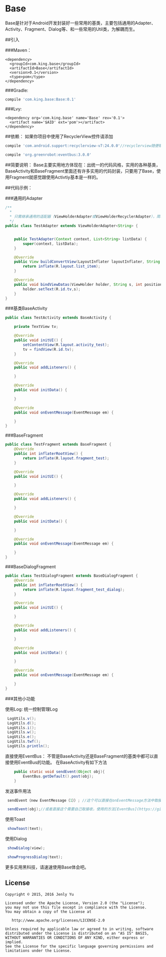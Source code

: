 # Base
Base是针对于Android开发封装好一些常用的基类，主要包括通用的Adapter、Activity、Fragment、Dialog等、和一些常用的Util类，为解耦而生。

##引入

###Maven：
```maven
<dependency>
  <groupId>com.king.base</groupId>
  <artifactId>Base</artifactId>
  <version>0.1</version>
  <type>pom</type>
</dependency>
```
###Gradle:
```gradle
compile 'com.king.base:Base:0.1'
```
###Lvy:
```lvy
<dependency org='com.king.base' name='Base' rev='0.1'>
  <artifact name='$AID' ext='pom'></artifact>
</dependency>
```
##依赖：
如果你项目中使用了RecyclerView控件请添加
```gradle
compile 'com.android.support:recyclerview-v7:24.0.0'//recyclerview随便哪个版本都可以，没有强制使用24.0.0
```

```gradle
compile 'org.greenrobot:eventbus:3.0.0'
```

##简要说明：
Base主要实用地方体现在：出统一的代码风格，实用的各种基类，BaseActivity和BaseFragment里面还有许多实用的代码封装，只要用了Base，使用Fragment就感觉跟使用Activtiy基本是一样的。

##代码示例：

###通用的Adapter
```Java
/**
  * 
  * 只需继承通用的适配器（ViewHolderAdapter或ViewHolderRecyclerAdapter），简单的几句代码，妈妈再也不同担心我写自定义适配器了。
  */
public class TestAdapter extends ViewHolderAdapter<String> {


    public TestAdapter(Context context, List<String> listData) {
        super(context, listData);
    }

    @Override
    public View buildConvertView(LayoutInflater layoutInflater, String s, int position) {
        return inflate(R.layout.list_item);
    }

    @Override
    public void bindViewDatas(ViewHolder holder, String s, int position) {
        holder.setText(R.id.tv,s);
    }
}

```

###基类BaseActivity
```Java
public class TestActivity extends BaseActivity {

    private TextView tv;

    @Override
    public void initUI() {
        setContentView(R.layout.activity_test);
        tv = findView(R.id.tv);
    }

    @Override
    public void addListeners() {

    }

    @Override
    public void initData() {

    }

    @Override
    public void onEventMessage(EventMessage em) {

    }
}
```

###BaseFragment
```Java
public class TestFragment extends BaseFragment {
    @Override
    public int inflaterRootView() {
        return inflate(R.layout.fragment_test);
    }

    @Override
    public void initUI() {

    }

    @Override
    public void addListeners() {

    }

    @Override
    public void initData() {

    }

    @Override
    public void onEventMessage(EventMessage em) {

    }
}
```
###BaseDialogFragment
```Java
public class TestDialogFragment extends BaseDialogFragment {
    @Override
    public int inflaterRootView() {
        return inflate(R.layout.fragment_test_dialog);
    }

    @Override
    public void initUI() {

    }

    @Override
    public void addListeners() {

    }

    @Override
    public void initData() {

    }

    @Override
    public void onEventMessage(EventMessage em) {

    }
}
```
###其他小功能

使用Log:
统一控制管理Log
```Java
 LogUtils.v();
 LogUtils.d();
 LogUtils.i();
 LogUtils.w();
 LogUtils.e();
 LogUtils.twf();
 LogUtils.println();
```

直接使用EventBus：
    不管是BaseActivity还是BaseFragment的基类中都可以直接使用EventBus的功能。
    在BaseActivity有如下方法
```Java
    public static void sendEvent(Object obj){
        EventBus.getDefault().post(obj);
    }
```
发送事件用法
```Java
 sendEvent（new EventMessage（1））; //这个可以直接在onEventMessage方法中取接收发送的事件消息
```
```Java
 sendEvent(obj);//或者直接这个需要自己取接收，使用的方法[EventBus](https://github.com/greenrobot/EventBus)
```

使用Toast
```Java
 showToast(text);
```

使用Dialog
```Java
 showDialog(view);
```
```Java
 showProgressDialog(text);
```

更多实用黑科技，请速速使用Base体会吧。

## License

    Copyright © 2015, 2016 Jenly Yu 

    Licensed under the Apache License, Version 2.0 (the "License");
    you may not use this file except in compliance with the License.
    You may obtain a copy of the License at

       http://www.apache.org/licenses/LICENSE-2.0

    Unless required by applicable law or agreed to in writing, software
    distributed under the License is distributed on an "AS IS" BASIS,
    WITHOUT WARRANTIES OR CONDITIONS OF ANY KIND, either express or implied.
    See the License for the specific language governing permissions and
    limitations under the License.


